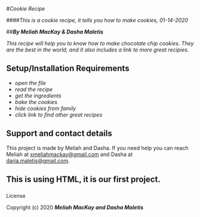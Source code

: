 #_Cookie Recipe_

####_This is a cookie recipe, it tells you how to make cookies, 01-14-2020_

##_**By Meliah MacKay & Dasha Maletis**_

_This recipe will help you to know how to make chocolate chip cookies. They are the best in the world, and it also includes a link to more great recipies._

## Setup/Installation Requirements

* _open the file_
* _read the recipe_
* _get the ingredients_
* _bake the cookies_
* _hide cookies from family_
* _click link to find other great recipes_

## Support and contact details
This project is made by Meliah and Dasha. If you need help you can reach Meliah at xmeliahmackay@gmail.com and Dasha at daria.maletis@gmail.com.

## This is using HTML, it is our first project. 

###
License

Copyright (c) 2020 **_Meliah MacKay and Dasha Maletis_**